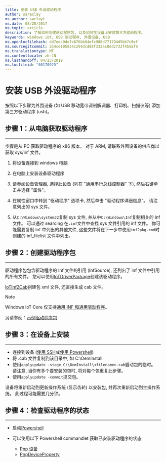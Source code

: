 ```yaml
---
title: 安装 USB 外设驱动程序
author: saraclay
ms.author: saclayt
ms.date: 08/28/2017
ms.topic: article
description: 了解如何创建驱动程序包, 以及如何在设备上安装第三方驱动程序。
keywords: windows iot, USB 驱动程序, 外围设备, USB
ms.openlocfilehash: dd7eec9defc676bb84efe988d771794d9bb7c9ef
ms.sourcegitcommit: 2b4ce105834c294dcdd8f332ac8dd2732f4b5af8
ms.translationtype: MT
ms.contentlocale: zh-CN
ms.lasthandoff: 04/23/2019
ms.locfileid: "60170925"
---
```

# <a name="install-usb-peripheral-drivers"></a>安装 USB 外设驱动程序
按照以下步骤为外围设备 (如 USB 移动宽带调制解调器、打印机、扫描仪等) 添加第三方驱动程序 (usb)。 

## <a name="step-1-get-drivers-from-pc"></a>步骤 1：从电脑获取驱动程序
___
步骤是从 PC 获取驱动程序的 x86 版本。 对于 ARM, 请联系外围设备的供应商以获取 sys/inf 文件。


1. 将设备连接到 windows 电脑

2. 在电脑上安装设备驱动程序

3. 请参阅设备管理器, 选择此设备 (列在 "通用串行总线控制器" 下), 然后右键单击并选择 "属性"。

4. 在属性窗口中转到 "驱动程序" 选项卡, 然后单击 "驱动程序详细信息"。 请注意列出的 sys 文件。

5. 从`C:\Windows\system32`复制 sys 文件, 并从中`C:\Windows\Inf`复制相关的 inf 文件。 可以通过 searcing 在`.inf`文件中查找 sys 文件引用的 inf 文件。 你可能需要复制 Inf 中列出的其他文件, 这些文件将在下一步中使用`inf2pkg.cmd`时创建的 inf_filelist 文件中列出。


## <a name="step-2-create-a-driver-package"></a>步骤 2：创建驱动程序包
___

驱动程序包包含驱动程序的 Inf 文件的引用 (InfSource), 还列出了 Inf 文件中引用的所有文件。 您可以使用[IoTDriverPackage](https://github.com/ms-iot/iot-adk-addonkit/tree/master/Tools/IoTCoreImaging/Docs/Add-IoTDriverPackage.md)创建该驱动程序。

[IoTInf2Cab](https://github.com/ms-iot/iot-adk-addonkit/tree/master/Tools/IoTCoreImaging/Docs/New-IoTInf2Cab.md)创建包 xml 文件, 还直接生成 cab 文件。

> [!NOTE]
> Windows IoT Core 仅支持[通用 INF 和通用驱动程序](https://docs.microsoft.com/en-us/windows-hardware/drivers/develop/getting-started-with-universal-drivers)。


另请参阅：[示例驱动程序包](https://github.com/ms-iot/iot-adk-addonkit/tree/master/Workspace/Source-arm/BSP/CustomRpi2/Packages/CustomRPi2.GPIO) 

## <a name="step-3-install-on-device"></a>步骤 3：在设备上安装
___

* 连接到设备 ([使用 SSH](../connect-your-device/ssh.md)或[使用 Powershell](../connect-your-device/powershell.md))
* <filename>将 .cab 文件复制到该目录中, 如 C:\OemInstall
* 使用`applyupdate -stage C:\OemInstall\<filename>.cab`启动包的临时。 请注意, 当你有多个要安装的包时, 将对每个包重复此步骤。
* 使用`applyupdate -commit`提交包。

设备将重新启动到更新操作系统 (显示齿轮) 以安装包, 并再次重新启动到主操作系统。 此过程可能需要几分钟。

## <a name="step-4-check-status-of-driver"></a>步骤 4：检查驱动程序的状态
___

* 启动[Powershell](../connect-your-device/PowerShell.md)
* 可以使用以下 Powershell commandlet 获取已安装驱动程序的状态

    * [Pnp 设备](https://docs.microsoft.com/powershell/module/pnpdevice/get-pnpdevice?view=win10-ps)
    * [PnpDeviceProperty](https://docs.microsoft.com/powershell/module/pnpdevice/get-pnpdeviceproperty?view=win10-ps)
    
